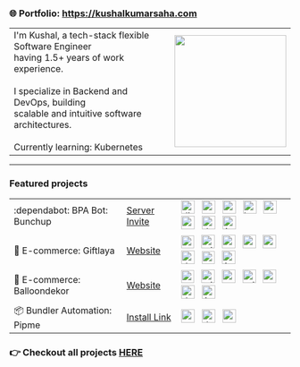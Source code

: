 ### 🌐 Portfolio:  https://kushalkumarsaha.com

<table>
 <tr>
  <td>
    I'm Kushal, a tech-stack flexible Software Engineer <br/>having 1.5+ years of work experience.<br/><br/>
   I specialize in Backend and DevOps, building<br/>scalable and intuitive software architectures.<br/><br/>
   Currently learning: Kubernetes
  </td>
  <td>
   <img style="height:200px" src="https://github-readme-stats.vercel.app/api?username=sde-kushal&theme=transparent&hide_border=true&include_all_commits=false&count_private=true"/>
  </td>
 </tr>
</table>

<hr>
 
### Featured projects

<table>
  <tr>
    <td>:dependabot: BPA Bot: Bunchup</td>
    <td><a href="https://discord.gg/ZfKxp2JR" target="_blank">Server Invite</a></td>
    <td>
      <!-- discordjs -->   <img style="height:24px" title="discordjs" src="https://github.com/user-attachments/assets/197a6f47-2d60-4f71-a0fe-2ee59e8dbb62"/> &nbsp;
      <!-- nestjs -->      <img style="height:24px" title="nestjs" src="https://github.com/user-attachments/assets/ef8d2b7d-1ff3-4116-acc7-1a550e6b55c2"/> &nbsp;
      <!-- graphql -->     <img style="height:24px" title="graphql" src="https://github.com/user-attachments/assets/aec9e412-6146-481b-8dc7-d938d845d407"/> &nbsp;
      <!-- kafka -->       <img style="height:24px" title="kafka" src="https://github.com/user-attachments/assets/1bf1a385-3c55-4ce6-ba9a-a74e83a51d95"/> &nbsp;
      <!-- postgres -->    <img style="height:24px" title="postgres" src="https://github.com/user-attachments/assets/55a1b162-d14d-47d3-bde6-c9a8fb9e40bb"/> &nbsp;
      <!-- ansible -->     <img style="height:24px" title="ansible" src="https://github.com/user-attachments/assets/8646a17b-8147-4d6d-ab01-6748b346de17"/> &nbsp;
      <!-- docker -->      <img style="height:24px" title="docker" src="https://user-images.githubusercontent.com/25181517/117207330-263ba280-adf4-11eb-9b97-0ac5b40bc3be.png"/> &nbsp;
      <!-- aws -->         <img style="height:24px" title="AWS" src="https://github.com/bcd-kushal/balloondekor/assets/96081625/0204e275-62bf-4d2a-9bbb-dc23c9b6d4d6"/> &nbsp;
    </td>
  </tr>
 
 <tr>
    <td>🎁 E-commerce: Giftlaya</td>
    <td><a href="https://giftlaya.com" target="_blank">Website</a></td>
    <td>
      <!-- next -->        <img style="height:23px" title="nextJS" src="https://github.com/marwin1991/profile-technology-icons/assets/136815194/5f8c622c-c217-4649-b0a9-7e0ee24bd704"/> &nbsp;
      <!-- tailwind -->    <img style="height:24px" title="tailwind" title="tailwind" src="https://user-images.githubusercontent.com/25181517/202896760-337261ed-ee92-4979-84c4-d4b829c7355d.png"/> &nbsp;      
      <!-- nest -->        <img style="height:24px" title="nest.js" src="https://github.com/user-attachments/assets/ef8d2b7d-1ff3-4116-acc7-1a550e6b55c2"/> &nbsp;
      <!-- mongoose -->    <img style="height:24px" title="mongoose" src="https://github.com/user-attachments/assets/ac121567-036f-4a48-b225-9b44d7f9c534"/> &nbsp;
      <!-- mongodb -->     <img style="height:24px" title="mongodb" src="https://github.com/user-attachments/assets/939b4c55-67be-4c83-b39e-f91e6aca81d2"/> &nbsp;
      <!-- docker -->      <img style="height:24px" title="docker" src="https://user-images.githubusercontent.com/25181517/117207330-263ba280-adf4-11eb-9b97-0ac5b40bc3be.png"/> &nbsp;
      <!-- terraform -->   <img style="height:23px" title="terraform" src="https://github.com/user-attachments/assets/4ed4888a-724e-42c0-8621-440a4f34f11f"/> &nbsp;
      <!-- aws -->         <img style="height:24px" title="AWS" src="https://github.com/bcd-kushal/balloondekor/assets/96081625/0204e275-62bf-4d2a-9bbb-dc23c9b6d4d6"/> &nbsp;
    </td>
  </tr> 
  
 <tr>
    <td>🎈 E-commerce: Balloondekor</td>
    <td><a href="https://balloondekor.com" target="_blank">Website</a></td>
    <td>
      <!-- next -->        <img style="height:23px" title="nextJS" src="https://github.com/marwin1991/profile-technology-icons/assets/136815194/5f8c622c-c217-4649-b0a9-7e0ee24bd704"/> &nbsp; 
      <!-- tailwind -->    <img style="height:24px" title="tailwind" title="tailwind" src="https://user-images.githubusercontent.com/25181517/202896760-337261ed-ee92-4979-84c4-d4b829c7355d.png"/> &nbsp;  
      <!-- nest -->        <img style="height:24px" title="nest.js" src="https://github.com/user-attachments/assets/ef8d2b7d-1ff3-4116-acc7-1a550e6b55c2"/> &nbsp;
      <!-- prisma -->      <img style="height:24px" title="prisma" src="https://i.imgur.com/1vvMXsz.png"/> &nbsp;
      <!-- postgres -->    <img style="height:24px" title="posgtres" src="https://github.com/user-attachments/assets/55a1b162-d14d-47d3-bde6-c9a8fb9e40bb"/> &nbsp;
      <!-- docker -->      <img style="height:24px" title="docker" src="https://user-images.githubusercontent.com/25181517/117207330-263ba280-adf4-11eb-9b97-0ac5b40bc3be.png"/> &nbsp;
      <!-- aws -->         <img style="height:24px" title="AWS" src="https://github.com/bcd-kushal/balloondekor/assets/96081625/0204e275-62bf-4d2a-9bbb-dc23c9b6d4d6"/> &nbsp;
    </td>
  </tr> 

   <tr>
    <td>📦 Bundler Automation: Pipme</td>
    <td><a href="pypi.org/project/pipme" target="_blank">Install Link</a></td>
    <td>
      <!-- python -->        <img style="height:24px" title="python" src="https://github.com/bcd-kushal/Kushal-Kumar/assets/96081625/47879a68-68eb-4289-b2fa-858cccfe482e"/> &nbsp;
      <!-- docker -->        <img style="height:24px" title="docker" src="https://user-images.githubusercontent.com/25181517/117207330-263ba280-adf4-11eb-9b97-0ac5b40bc3be.png"/> &nbsp;
      <!-- ansible -->       <img style="height:24px" title="ansible" src="https://github.com/user-attachments/assets/8646a17b-8147-4d6d-ab01-6748b346de17"/> &nbsp;
    </td>
  </tr>
</table>
 
### 👉 Checkout all projects [HERE](https://www.kushalkumarsaha.com/projects)
